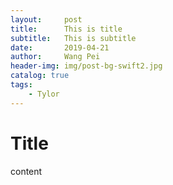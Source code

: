 ```yaml
---
layout:     post
title:      This is title
subtitle:   This is subtitle
date:       2019-04-21
author:     Wang Pei
header-img: img/post-bg-swift2.jpg
catalog: true
tags:
    - Tylor
---
```



# Title

content

